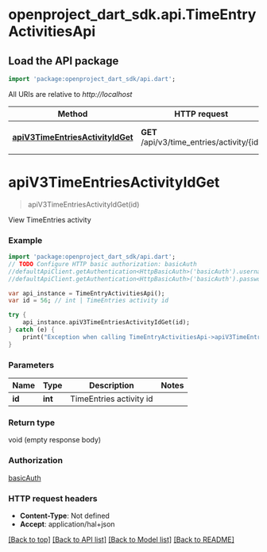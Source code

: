 # openproject_dart_sdk.api.TimeEntryActivitiesApi

## Load the API package
```dart
import 'package:openproject_dart_sdk/api.dart';
```

All URIs are relative to *http://localhost*

Method | HTTP request | Description
------------- | ------------- | -------------
[**apiV3TimeEntriesActivityIdGet**](TimeEntryActivitiesApi.md#apiV3TimeEntriesActivityIdGet) | **GET** /api/v3/time_entries/activity/{id} | View TimeEntries activity


# **apiV3TimeEntriesActivityIdGet**
> apiV3TimeEntriesActivityIdGet(id)

View TimeEntries activity

### Example 
```dart
import 'package:openproject_dart_sdk/api.dart';
// TODO Configure HTTP basic authorization: basicAuth
//defaultApiClient.getAuthentication<HttpBasicAuth>('basicAuth').username = 'YOUR_USERNAME'
//defaultApiClient.getAuthentication<HttpBasicAuth>('basicAuth').password = 'YOUR_PASSWORD';

var api_instance = TimeEntryActivitiesApi();
var id = 56; // int | TimeEntries activity id

try { 
    api_instance.apiV3TimeEntriesActivityIdGet(id);
} catch (e) {
    print("Exception when calling TimeEntryActivitiesApi->apiV3TimeEntriesActivityIdGet: $e\n");
}
```

### Parameters

Name | Type | Description  | Notes
------------- | ------------- | ------------- | -------------
 **id** | **int**| TimeEntries activity id | 

### Return type

void (empty response body)

### Authorization

[basicAuth](../README.md#basicAuth)

### HTTP request headers

 - **Content-Type**: Not defined
 - **Accept**: application/hal+json

[[Back to top]](#) [[Back to API list]](../README.md#documentation-for-api-endpoints) [[Back to Model list]](../README.md#documentation-for-models) [[Back to README]](../README.md)


